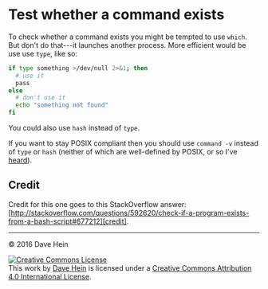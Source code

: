 # Test whether a command exists

To check whether a command exists you might be tempted to use `which`. But don't do that---it launches another process. More efficient would be use use `type`, like so:

```bash
if type something >/dev/null 2>&1; then
  # use it
  pass
else
  # don't use it
  echo "something not found"
fi
```

You could also use `hash` instead of `type`.

If you want to stay POSIX compliant then you should use `command -v` instead of `type` or `hash` (neither of which are well-defined by POSIX, or so I've [heard][credit]).

## Credit

Credit for this one goes to this StackOverflow answer: [http://stackoverflow.com/questions/592620/check-if-a-program-exists-from-a-bash-script#677212][credit].

[credit]: http://stackoverflow.com/questions/592620/check-if-a-program-exists-from-a-bash-script#677212

---

&copy; 2016 Dave Hein

<a rel="license" href="http://creativecommons.org/licenses/by/4.0/"><img alt="Creative Commons License" style="border-width:0" src="https://i.creativecommons.org/l/by/4.0/88x31.png" /></a><br />This <span xmlns:dct="http://purl.org/dc/terms/" href="http://purl.org/dc/dcmitype/Text" rel="dct:type">work</span> by <a xmlns:cc="http://creativecommons.org/ns#" href="https://github.com/JeNeSuisPasDave/til" property="cc:attributionName" rel="cc:attributionURL">Dave Hein</a> is licensed under a <a rel="license" href="http://creativecommons.org/licenses/by/4.0/">Creative Commons Attribution 4.0 International License</a>.
